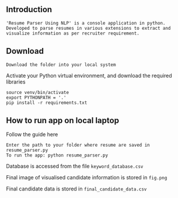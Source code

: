 ## Introduction
```
'Resume Parser Using NLP' is a console application in python.
Developed to parse resumes in various extensions to extract and visualize information as per recruiter requirement.
```
## Download

```
Download the folder into your local system
```


Activate your Python virtual environment, and download the required libraries
```
source venv/bin/activate
export PYTHONPATH = '.'
pip install -r requirements.txt
```

## How to run app on local laptop

Follow the guide here
```
Enter the path to your folder where resume are saved in resume_parser.py
To run the app: python resume_parser.py
```

Database is accessed from the file `keyword_database.csv`

Final image of visualised candidate information is stored in `fig.png`

Final candidate data is stored in `final_candidate_data.csv`
